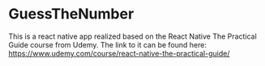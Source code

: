 # GuessTheNumber
This is a react native app realized based on the React Native The Practical Guide course from Udemy. The link to it can be found here: https://www.udemy.com/course/react-native-the-practical-guide/
